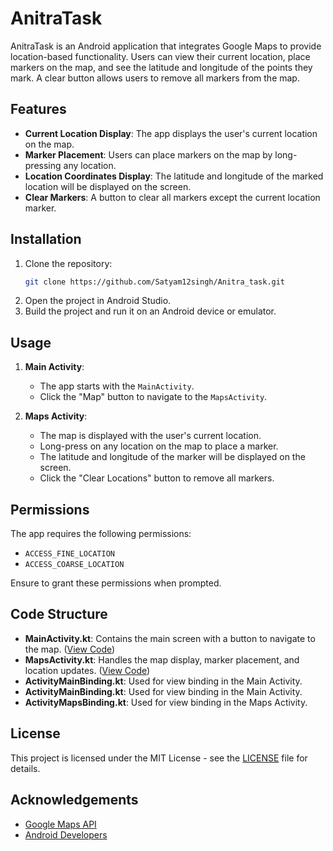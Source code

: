 # AnitraTask

AnitraTask is an Android application that integrates Google Maps to provide location-based functionality. Users can view their current location, place markers on the map, and see the latitude and longitude of the points they mark. A clear button allows users to remove all markers from the map.

## Features

- **Current Location Display**: The app displays the user's current location on the map.
- **Marker Placement**: Users can place markers on the map by long-pressing any location.
- **Location Coordinates Display**: The latitude and longitude of the marked location will be displayed on the screen.
- **Clear Markers**: A button to clear all markers except the current location marker.

## Installation

1. Clone the repository:
    ```bash
    git clone https://github.com/Satyam12singh/Anitra_task.git
    ```
2. Open the project in Android Studio.
3. Build the project and run it on an Android device or emulator.

## Usage

1. **Main Activity**: 
    - The app starts with the `MainActivity`.
    - Click the "Map" button to navigate to the `MapsActivity`.

2. **Maps Activity**:
    - The map is displayed with the user's current location.
    - Long-press on any location on the map to place a marker.
    - The latitude and longitude of the marker will be displayed on the screen.
    - Click the "Clear Locations" button to remove all markers.

## Permissions

The app requires the following permissions:
- `ACCESS_FINE_LOCATION`
- `ACCESS_COARSE_LOCATION`

Ensure to grant these permissions when prompted.

## Code Structure

- **MainActivity.kt**: Contains the main screen with a button to navigate to the map. ([View Code](https://github.com/Satyam12singh/Anitra_task/blob/master/app/src/main/java/com/example/anitratask/MainActivity.kt))
- **MapsActivity.kt**: Handles the map display, marker placement, and location updates. ([View Code](https://github.com/Satyam12singh/Anitra_task/blob/master/app/src/main/java/com/example/anitratask/MapsActivity.kt))
- **ActivityMainBinding.kt**: Used for view binding in the Main Activity.
- **ActivityMainBinding.kt**: Used for view binding in the Main Activity.
- **ActivityMapsBinding.kt**: Used for view binding in the Maps Activity.

## License

This project is licensed under the MIT License - see the [LICENSE](LICENSE) file for details.

## Acknowledgements

- [Google Maps API](https://developers.google.com/maps/documentation/android-sdk)
- [Android Developers](https://developer.android.com/)


